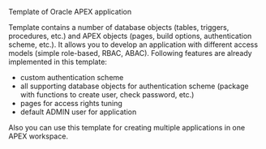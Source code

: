 Template of Oracle APEX application

Template contains a number of database objects (tables, triggers, procedures, etc.) and APEX objects (pages, build options, authentication scheme, etc.). It allows you to develop an application with different access models (simple role-based, RBAC, ABAC).
Following features are already implemented in this template:
 * custom authentication scheme
 * all supporting database objects for authentication scheme (package with functions to create user, check password, etc.)
 * pages for access rights tuning
 * default ADMIN user for application

Also you can use this template for creating multiple applications in one APEX workspace.
